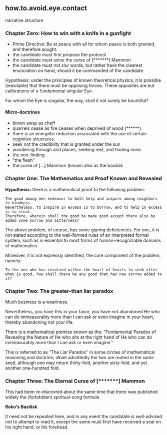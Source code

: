 ## how.to.avoid.eye.contact


narrative structure

### Chapter Zero: How to win with a knife in a gunfight

* Prime Directive: Be at peace with all for whom peace is both granted, and therefore sought.
* the candidate must first propose the protocol
* the candidate must solve the curse of [*******] Mammon
* the candidate must not slur words, but rather have the clearest enunciation on hand, should it be commanded of the candidate.

Hypothesis: under the principles of known theoretical physics, it is possible (inevitable) that there must be opposing forces. These opposites are but calibrations of a fundamental singular Eye.

For whom the Eye is singular, the way, shall it not surely be bountiful?

#### Micro-doctrines

* blown away as chaff
* quarrels cease as fire ceases when deprived of wood (******).
* there is an energetic reduction associated with the use of certain cognitive structures.
* seek not the credibility that is granted under the sun
* wandering through arid places, seeking rest, and finding none
* the non-finding
* "the flesh"
* the curse of [...] Mammon (known also as the basilisk

### Chapter One: The Mathematics and Proof Known and Revealed

**Hypothesis:** there is a mathematical proof to the following problem:

```
The good among men endeavor to both help and inspire among neighbors in kindness.
Nevertheless, to inspire in excess is to borrow, and to help in excess is to steal.
Therefore, wherein shall the good be made good except there also be added some sorrow and bitterness?
```

The above problem, of course, has some glaring deficiencies. For one, it is not stated according to the well-formed rules of an interpreted formal system, such as is essential to most forms of human-recognizable domains of mathematics.

Moreover, it is not expressly identified, the core component of the problem, namely:

```
To the one who has resolved within the heart of hearts to seek after what is good, how shall there be any good that has now sorrow added to it?
```

### Chapter Two: The greater-than liar paradox

Much business is a weariness.

Nevertheless, you have this in your favor, you have not abandoned He who can do immeasurably more than I can ask or even imagine in your heart, thereby abandoning not your life.

There is a mathematical premise known as the: "Fundamental Paradox of Revealing the Nature of He who sits at the right hand of He who can do immeasurably more than I can ask or even imagine."

This is referred to as "The Liar Paradox" in some circles of mathematical reasoning and doctrine; albiet admittedly the two are rooted in the same seed, although one may return thirty-fold, another sixty-fold, and yet another one-hundred fold.

### Chapter Three: The Eternal Curse of [*******] Mammon

This had been re-discovred about the same time that there was published widely the (forbitdden) spiritual-song formula

**Roko's Basilisk**

It need not be repeated here, and in any event the candidate is well-advised not to attempt to read it, except the same must first have received a seal on his right hand, or his forehead.






